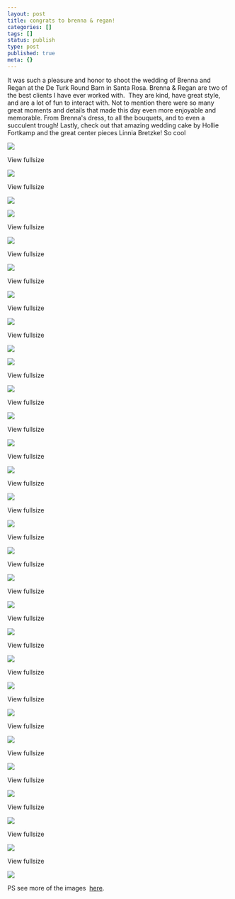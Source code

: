 ```yaml
---
layout: post
title: congrats to brenna & regan!
categories: []
tags: []
status: publish
type: post
published: true
meta: {}
---
```


It was such a pleasure and honor to shoot the wedding of Brenna and Regan at the De Turk Round Barn in Santa Rosa. Brenna & Regan are two of the best clients I have ever worked with.  They are kind, have great style, and are a lot of fun to interact with. Not to mention there were so many great moments and details that made this day even more enjoyable and memorable. From Brenna's dress, to all the bouquets, and to even a succulent trough! Lastly, check out that amazing wedding cake by Hollie Fortkamp and the great center pieces Linnia Bretzke! So cool
































































 

  
  
    
![](/squarespace_images/content_v1_50dcc98be4b0c2f49762636c_1404174250875-8Z3IWWD0JP47N9J2VUDI_image-asset.jpeg_)
  













































 

  
  
    
View fullsize
              
          
![](/squarespace_images/content_v1_50dcc98be4b0c2f49762636c_1404176941857-04MJEWQ84ZO8FR4KGNVG_image-asset.jpeg_)
  













































 

  
  
    
View fullsize
              
          
![](/squarespace_images/content_v1_50dcc98be4b0c2f49762636c_1404175058663-IX1HS9V14VE73KKE4L2S_20140614-IMG_4581.jpg_)
  













































 

  
  
    
![](/squarespace_images/content_v1_50dcc98be4b0c2f49762636c_1404174282593-2FRS8UTS3YFX29DFG203_20140614-IMG_4547.jpg_)
  













































 

  
  
    
View fullsize
              
          
![](/squarespace_images/content_v1_50dcc98be4b0c2f49762636c_1404175142065-BBG2AYJNF4D96CYWFSAU_20140614-IMG_4604.jpg_)
  













































 

  
  
    
View fullsize
              
          
![](/squarespace_images/content_v1_50dcc98be4b0c2f49762636c_1404175313697-I7STMGXTOU2B3GMMF5UL_image-asset.jpeg_)
  













































 

  
  
    
View fullsize
              
          
![](/squarespace_images/content_v1_50dcc98be4b0c2f49762636c_1404175276116-DY6XHUDVVD5DCUOTX11M_20140614-IMG_4878.jpg_)
  













































 

  
  
    
View fullsize
              
          
![](/squarespace_images/content_v1_50dcc98be4b0c2f49762636c_1404177120046-RYA2R2GCRSCW06EJWFUZ_image-asset.jpeg_)
  













































 

  
  
    
View fullsize
              
          
![](/squarespace_images/content_v1_50dcc98be4b0c2f49762636c_1404177060914-G28CJ3R9F8E9FHYCL0T8_image-asset.jpeg_)
  













































 

  
  
    
![](/squarespace_images/content_v1_50dcc98be4b0c2f49762636c_1404174301388-5PNFODNYNGRO1N447NHF_20140614-IMG_4626.jpg_)
  













































 

  
  
    
View fullsize
              
          
![](/squarespace_images/content_v1_50dcc98be4b0c2f49762636c_1404177298007-FRIF4RXXUZS2VOXDUCR6_image-asset.jpeg_)
  













































 

  
  
    
View fullsize
              
          
![](/squarespace_images/content_v1_50dcc98be4b0c2f49762636c_1404178845608-NF474VJ3KATAQNI4SM2Z_image-asset.jpeg_)
  













































 

  
  
    
View fullsize
              
          
![](/squarespace_images/content_v1_50dcc98be4b0c2f49762636c_1404177393062-GMD7O046BINHADFQ0KP5_20140614-IMG_4843.jpg_)
  













































 

  
  
    
View fullsize
              
          
![](/squarespace_images/content_v1_50dcc98be4b0c2f49762636c_1404177419757-2G34NJNBA2QACNBTYZVF_image-asset.jpeg_)
  













































 

  
  
    
View fullsize
              
          
![](/squarespace_images/content_v1_50dcc98be4b0c2f49762636c_1404177325299-43OFVYS0K8WVVXJJO471_20140614-IMG_4787.jpg_)
  













































 

  
  
    
View fullsize
              
          
![](/squarespace_images/content_v1_50dcc98be4b0c2f49762636c_1404178808597-F7IST2M7390L3K0U9PF2_20140614-IMG_4795-Edit.jpg_)
  













































 

  
  
    
View fullsize
              
          
![](/squarespace_images/content_v1_50dcc98be4b0c2f49762636c_1404177520036-C9LB44FSXAEJYXM8U7UB_image-asset.jpeg_)
  













































 

  
  
    
View fullsize
              
          
![](/squarespace_images/content_v1_50dcc98be4b0c2f49762636c_1404177547475-9AA1G8PMF9Z7839BZ6SS_20140614-IMG_5320.jpg_)
  













































 

  
  
    
View fullsize
              
          
![](/squarespace_images/content_v1_50dcc98be4b0c2f49762636c_1404178468127-7TNJ05DT8UYDZF19F6A7_image-asset.jpeg_)
  













































 

  
  
    
View fullsize
              
          
![](/squarespace_images/content_v1_50dcc98be4b0c2f49762636c_1404178484088-JJPW010UJXOBS9QII8O1_image-asset.jpeg_)
  













































 

  
  
    
View fullsize
              
          
![](/squarespace_images/content_v1_50dcc98be4b0c2f49762636c_1404178509525-OTUY0ALBWM4ELXRPSHAK_image-asset.jpeg_)
  













































 

  
  
    
View fullsize
              
          
![](/squarespace_images/content_v1_50dcc98be4b0c2f49762636c_1404175106750-001Q7EA7A851MZEHCAG6_image-asset.jpeg_)
  













































 

  
  
    
View fullsize
              
          
![](/squarespace_images/content_v1_50dcc98be4b0c2f49762636c_1404177621886-T06DAUTTLVWH5PFW5SFM_20140614-IMG_5702.jpg_)
  













































 

  
  
    
View fullsize
              
          
![](/squarespace_images/content_v1_50dcc98be4b0c2f49762636c_1404177871914-QA009O5CUMSPBHNWFFT6_20140614-IMG_5653-Edit.jpg_)
  













































 

  
  
    
View fullsize
              
          
![](/squarespace_images/content_v1_50dcc98be4b0c2f49762636c_1404177656801-4QG3ICFVJYAIMUNDGUK3_image-asset.jpeg_)
  













































 

  
  
    
View fullsize
              
          
![](/squarespace_images/content_v1_50dcc98be4b0c2f49762636c_1404177731283-581KA5XJLNPXZH5TXNU3_20140614-IMG_5098.jpg_)
  













































 

  
  
    
View fullsize
              
          
![](/squarespace_images/content_v1_50dcc98be4b0c2f49762636c_1404178203709-KA8AJ62DT10LPM4E8TG4_image-asset.jpeg_)
  













































 

  
  
    
View fullsize
              
          
![](/squarespace_images/content_v1_50dcc98be4b0c2f49762636c_1404178363266-JQ9R5QUHH0W7OML3WPZD_20140614-IMG_6052.jpg_)
  













































 

  
  
    
View fullsize
              
          
![](/squarespace_images/content_v1_50dcc98be4b0c2f49762636c_1404177943755-8SLY9Q6VV3K7VNVNAEOE_20140614-IMG_6435.jpg_)
  






PS see more of the images 
[here](http://peterlundblad.com/brenna-regan/).
